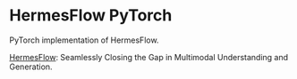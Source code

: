 # HermesFlow PyTorch

PyTorch implementation of HermesFlow.

[HermesFlow](https://arxiv.org/abs/2502.12148): Seamlessly Closing the Gap in Multimodal Understanding and Generation.
